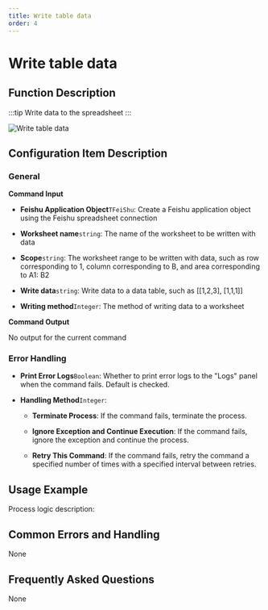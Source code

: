 ```yaml
---
title: Write table data
order: 4
---
```


# Write table data

## Function Description

:::tip 
Write data to the spreadsheet
:::

![Write table data](../../../../assets/Write%20table%20data_command.png)

## Configuration Item Description

### General

**Command Input**

- **Feishu Application Object**`TFeiShu`: Create a Feishu application object using the Feishu spreadsheet connection

- **Worksheet name**`string`: The name of the worksheet to be written with data

- **Scope**`string`: The worksheet range to be written with data, such as row corresponding to 1, column corresponding to B, and area corresponding to A1: B2

- **Write data**`string`: Write data to a data table, such as [[1,2,3], [1,1,1]]

- **Writing method**`Integer`: The method of writing data to a worksheet


**Command Output**

No output for the current command

### Error Handling

- **Print Error Logs**`Boolean`: Whether to print error logs to the "Logs" panel when the command fails. Default is checked. 

- **Handling Method**`Integer`:

    - **Terminate Process**: If the command fails, terminate the process.

    - **Ignore Exception and Continue Execution**: If the command fails, ignore the exception and continue the process.

    - **Retry This Command**: If the command fails, retry the command a specified number of times with a specified interval between retries.

## Usage Example

Process logic description:

## Common Errors and Handling

None

## Frequently Asked Questions

None

